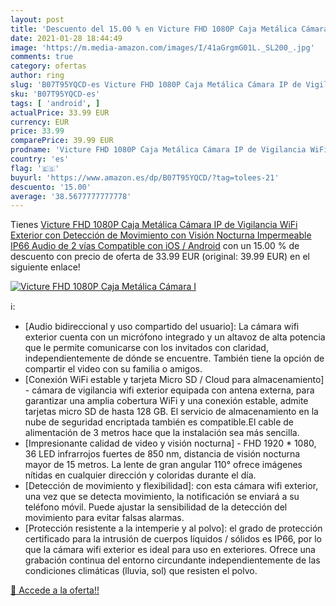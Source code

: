 ```yaml
---
layout: post
title: 'Descuento del 15.00 % en Victure FHD 1080P Caja Metálica Cámara I'
date: 2021-01-28 18:44:49
image: 'https://m.media-amazon.com/images/I/41aGrgmG01L._SL200_.jpg'
comments: true
category: ofertas
author: ring
slug: 'B07T95YQCD-es Victure FHD 1080P Caja Metálica Cámara IP de Vigilancia...'
sku: 'B07T95YQCD-es'
tags: [ 'android', ]
actualPrice: 33.99 EUR
currency: EUR
price: 33.99
comparePrice: 39.99 EUR
prodname: 'Victure FHD 1080P Caja Metálica Cámara IP de Vigilancia WiFi Exterior con Detección de Movimiento con Visión Nocturna Impermeable IP66 Audio de 2 vías Compatible con iOS / Android'
country: 'es'
flag: '🇪🇸'
buyurl: 'https://www.amazon.es/dp/B07T95YQCD/?tag=tolees-21'
descuento: '15.00'
average: '38.5677777777778'
---
```


Tienes [Victure FHD 1080P Caja Metálica Cámara IP de Vigilancia WiFi Exterior con Detección de Movimiento con Visión Nocturna Impermeable IP66 Audio de 2 vías Compatible con iOS / Android](https://www.amazon.es/dp/B07T95YQCD/?tag=tolees-21) con un 15.00 % de descuento con precio de oferta de 33.99 EUR (original: 39.99 EUR) en el siguiente enlace!

[![Victure FHD 1080P Caja Metálica Cámara I](https://m.media-amazon.com/images/I/41aGrgmG01L._SL200_.jpg)](https://www.amazon.es/dp/B07T95YQCD/?tag=tolees-21)

ℹ️:

- [Audio bidireccional y uso compartido del usuario]: La cámara wifi exterior cuenta con un micrófono integrado y un altavoz de alta potencia que le permite comunicarse con los invitados con claridad, independientemente de dónde se encuentre. También tiene la opción de compartir el video con su familia o amigos.
- [Conexión WiFi estable y tarjeta Micro SD / Cloud para almacenamiento] - cámara de vigilancia wifi exterior equipada con antena externa, para garantizar una amplia cobertura WiFi y una conexión estable, admite tarjetas micro SD de hasta 128 GB. El servicio de almacenamiento en la nube de seguridad encriptada también es compatible.El cable de alimentación de 3 metros hace que la instalación sea más sencilla.
- [Impresionante calidad de video y visión nocturna] - FHD 1920 * 1080, 36 LED infrarrojos fuertes de 850 nm, distancia de visión nocturna mayor de 15 metros. La lente de gran angular 110° ofrece imágenes nítidas en cualquier dirección y coloridas durante el día.
- [Detección de movimiento y flexibilidad]: con esta cámara wifi exterior, una vez que se detecta movimiento, la notificación se enviará a su teléfono móvil. Puede ajustar la sensibilidad de la detección del movimiento para evitar falsas alarmas.
- [Protección resistente a la intemperie y al polvo]: el grado de protección certificado para la intrusión de cuerpos líquidos / sólidos es IP66, por lo que la cámara wifi exterior es ideal para uso en exteriores. Ofrece una grabación continua del entorno circundante independientemente de las condiciones climáticas (lluvia, sol) que resisten el polvo.

[🛒 Accede a la oferta!!](https://www.amazon.es/dp/B07T95YQCD/?tag=tolees-21)
